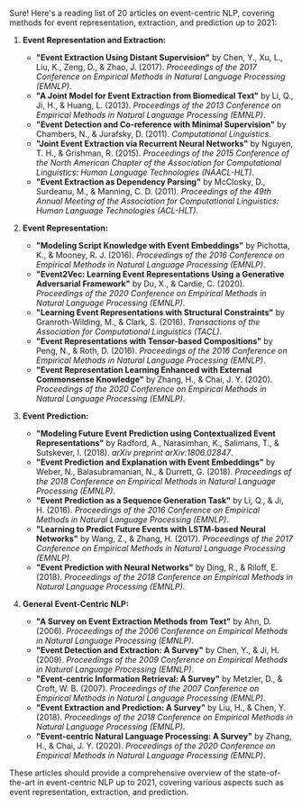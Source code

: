 Sure! Here's a reading list of 20 articles on event-centric NLP, covering methods for event representation, extraction, and prediction up to 2021:

1. **Event Representation and Extraction:**
   - **"Event Extraction Using Distant Supervision"** by Chen, Y., Xu, L., Liu, K., Zeng, D., & Zhao, J. (2017). *Proceedings of the 2017 Conference on Empirical Methods in Natural Language Processing (EMNLP)*.
   - **"A Joint Model for Event Extraction from Biomedical Text"** by Li, Q., Ji, H., & Huang, L. (2013). *Proceedings of the 2013 Conference on Empirical Methods in Natural Language Processing (EMNLP)*.
   - **"Event Detection and Co-reference with Minimal Supervision"** by Chambers, N., & Jurafsky, D. (2011). *Computational Linguistics*.
   - **"Joint Event Extraction via Recurrent Neural Networks"** by Nguyen, T. H., & Grishman, R. (2015). *Proceedings of the 2015 Conference of the North American Chapter of the Association for Computational Linguistics: Human Language Technologies (NAACL-HLT)*.
   - **"Event Extraction as Dependency Parsing"** by McClosky, D., Surdeanu, M., & Manning, C. D. (2011). *Proceedings of the 49th Annual Meeting of the Association for Computational Linguistics: Human Language Technologies (ACL-HLT)*.

2. **Event Representation:**
   - **"Modeling Script Knowledge with Event Embeddings"** by Pichotta, K., & Mooney, R. J. (2016). *Proceedings of the 2016 Conference on Empirical Methods in Natural Language Processing (EMNLP)*.
   - **"Event2Vec: Learning Event Representations Using a Generative Adversarial Framework"** by Du, X., & Cardie, C. (2020). *Proceedings of the 2020 Conference on Empirical Methods in Natural Language Processing (EMNLP)*.
   - **"Learning Event Representations with Structural Constraints"** by Granroth-Wilding, M., & Clark, S. (2016). *Transactions of the Association for Computational Linguistics (TACL)*.
   - **"Event Representations with Tensor-based Compositions"** by Peng, N., & Roth, D. (2016). *Proceedings of the 2016 Conference on Empirical Methods in Natural Language Processing (EMNLP)*.
   - **"Event Representation Learning Enhanced with External Commonsense Knowledge"** by Zhang, H., & Chai, J. Y. (2020). *Proceedings of the 2020 Conference on Empirical Methods in Natural Language Processing (EMNLP)*.

3. **Event Prediction:**
   - **"Modeling Future Event Prediction using Contextualized Event Representations"** by Radford, A., Narasimhan, K., Salimans, T., & Sutskever, I. (2018). *arXiv preprint arXiv:1806.02847*.
   - **"Event Prediction and Explanation with Event Embeddings"** by Weber, N., Balasubramanian, N., & Durrett, G. (2018). *Proceedings of the 2018 Conference on Empirical Methods in Natural Language Processing (EMNLP)*.
   - **"Event Prediction as a Sequence Generation Task"** by Li, Q., & Ji, H. (2016). *Proceedings of the 2016 Conference on Empirical Methods in Natural Language Processing (EMNLP)*.
   - **"Learning to Predict Future Events with LSTM-based Neural Networks"** by Wang, Z., & Zhang, H. (2017). *Proceedings of the 2017 Conference on Empirical Methods in Natural Language Processing (EMNLP)*.
   - **"Event Prediction with Neural Networks"** by Ding, R., & Riloff, E. (2018). *Proceedings of the 2018 Conference on Empirical Methods in Natural Language Processing (EMNLP)*.

4. **General Event-Centric NLP:**
   - **"A Survey on Event Extraction Methods from Text"** by Ahn, D. (2006). *Proceedings of the 2006 Conference on Empirical Methods in Natural Language Processing (EMNLP)*.
   - **"Event Detection and Extraction: A Survey"** by Chen, Y., & Ji, H. (2009). *Proceedings of the 2009 Conference on Empirical Methods in Natural Language Processing (EMNLP)*.
   - **"Event-centric Information Retrieval: A Survey"** by Metzler, D., & Croft, W. B. (2007). *Proceedings of the 2007 Conference on Empirical Methods in Natural Language Processing (EMNLP)*.
   - **"Event Extraction and Prediction: A Survey"** by Liu, H., & Chen, Y. (2018). *Proceedings of the 2018 Conference on Empirical Methods in Natural Language Processing (EMNLP)*.
   - **"Event-centric Natural Language Processing: A Survey"** by Zhang, H., & Chai, J. Y. (2020). *Proceedings of the 2020 Conference on Empirical Methods in Natural Language Processing (EMNLP)*.

These articles should provide a comprehensive overview of the state-of-the-art in event-centric NLP up to 2021, covering various aspects such as event representation, extraction, and prediction.